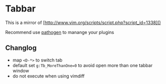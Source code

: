 # Tabbar #

This is a mirror of [http://www.vim.org/scripts/script.php?script_id=1338]()

Recommend use [pathogen](https://github.com/tpope/vim-pathogen/) to manange your plugins

## Changlog ##

* map `<D-*>` to switch tab
* default set `g:Tb_MoreThanOne=0` to avoid open more than one tabbar window
* do not execute when using vimdiff
